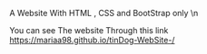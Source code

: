 A Website With HTML , CSS and BootStrap only \n

You can see The website Through this link https://mariaa98.github.io/tinDog-WebSite-/
